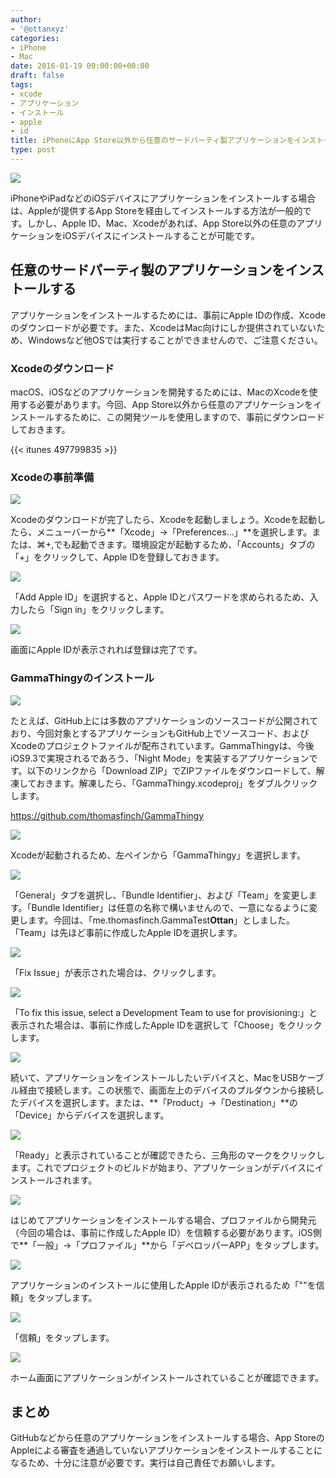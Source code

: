 ```yaml
---
author:
- '@ottanxyz'
categories:
- iPhone
- Mac
date: 2016-01-19 00:00:00+00:00
draft: false
tags:
- xcode
- アプリケーション
- インストール
- apple
- id
title: iPhoneにApp Store以外から任意のサードパーティ製アプリケーションをインストールする方法
type: post
---
```


![](160119-569e262a6656c-1.jpg)

iPhoneやiPadなどのiOSデバイスにアプリケーションをインストールする場合は、Appleが提供するApp Storeを経由してインストールする方法が一般的です。しかし、Apple ID、Mac、Xcodeがあれば、App Store以外の任意のアプリケーションをiOSデバイスにインストールすることが可能です。

## 任意のサードパーティ製のアプリケーションをインストールする

アプリケーションをインストールするためには、事前にApple IDの作成、Xcodeのダウンロードが必要です。また、XcodeはMac向けにしか提供されていないため、Windowsなど他OSでは実行することができませんので、ご注意ください。

### Xcodeのダウンロード

macOS、iOSなどのアプリケーションを開発するためには、MacのXcodeを使用する必要があります。今回、App Store以外から任意のアプリケーションをインストールするために、この開発ツールを使用しますので、事前にダウンロードしておきます。

{{< itunes 497799835 >}}

### Xcodeの事前準備

![](160119-569e262af047a.png)

Xcodeのダウンロードが完了したら、Xcodeを起動しましょう。Xcodeを起動したら、メニューバーから**「Xcode」→「Preferences...」**を選択します。または、⌘+,でも起動できます。環境設定が起動するため、「Accounts」タブの「+」をクリックして、Apple IDを登録しておきます。

![](160119-569e262bee161.png)

「Add Apple ID」を選択すると、Apple IDとパスワードを求められるため、入力したら「Sign in」をクリックします。

![](160119-569e262ce02c5.png)

画面にApple IDが表示されれば登録は完了です。

### GammaThingyのインストール

![](160119-569e262de5ca6.png)

たとえば、GitHub上には多数のアプリケーションのソースコードが公開されており、今回対象とするアプリケーションもGitHub上でソースコード、およびXcodeのプロジェクトファイルが配布されています。GammaThingyは、今後iOS9.3で実現されるであろう、「Night Mode」を実装するアプリケーションです。以下のリンクから「Download ZIP」でZIPファイルをダウンロードして、解凍しておきます。解凍したら、「GammaThingy.xcodeproj」をダブルクリックします。

<https://github.com/thomasfinch/GammaThingy>

![](160119-569e263505343.png)

Xcodeが起動されるため、左ペインから「GammaThingy」を選択します。

![](160119-569e2635c901d.png)

「General」タブを選択し、「Bundle Identifier」、および「Team」を変更します。「Bundle Identifier」は任意の名称で構いませんので、一意になるように変更します。今回は、「me.thomasfinch.GammaTest**Ottan**」としました。「Team」は先ほど事前に作成したApple IDを選択します。

![](160119-569e263685dea.png)

「Fix Issue」が表示された場合は、クリックします。

![](160119-569e2d23f1aa0.png)

「To fix this issue, select a Development Team to use for provisioning:」と表示された場合は、事前に作成したApple IDを選択して「Choose」をクリックします。

![](160119-569e263945ea5.png)

続いて、アプリケーションをインストールしたいデバイスと、MacをUSBケーブル経由で接続します。この状態で、画面左上のデバイスのプルダウンから接続したデバイスを選択します。または、**「Product」→「Destination」**の「Device」からデバイスを選択します。

![](160119-569e263ab86bc.png)

「Ready」と表示されていることが確認できたら、三角形のマークをクリックします。これでプロジェクトのビルドが始まり、アプリケーションがデバイスにインストールされます。

![](160119-569e263f83366-1.png)

はじめてアプリケーションをインストールする場合、プロファイルから開発元（今回の場合は、事前に作成したApple ID）を信頼する必要があります。iOS側で**「一般」→「プロファイル」**から「デベロッパーAPP」をタップします。

![](160119-569e26409fc7c-1.png)

アプリケーションのインストールに使用したApple IDが表示されるため「"<Apple ID>"を信頼」をタップします。

![](160119-569e2641d9e3a-1.png)

「信頼」をタップします。

![](160119-569e2643b2585-1.png)

ホーム画面にアプリケーションがインストールされていることが確認できます。

## まとめ

GitHubなどから任意のアプリケーションをインストールする場合、App StoreのAppleによる審査を通過していないアプリケーションをインストールすることになるため、十分に注意が必要です。実行は自己責任でお願いします。
